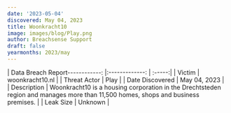```yaml
---
date: '2023-05-04'
discovered: May 04, 2023
title: Woonkracht10
image: images/blog/Play.png
author: Breachsense Support
draft: false
yearmonths: 2023/may
---
```


| Data Breach Report------------:     |:-------------:    | :-----:|
| Victim      | woonkracht10.nl      | 
| Threat Actor      | Play      | 
| Date Discovered      | May 04, 2023      | 
| Description      | Woonkracht10 is a housing corporation in the Drechtsteden region and manages more than 11,500 homes, shops and business premises.      | 
| Leak Size      | Unknown      | 


